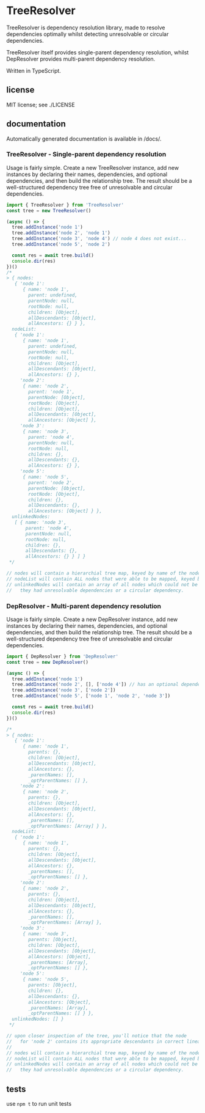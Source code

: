 # TreeResolver

TreeResolver is dependency resolution library, made to resolve dependencies optimally whilst detecting unresolvable or circular dependencies.

TreeResolver itself provides single-parent dependency resolution, whilst DepResolver provides multi-parent dependency resolution.

Written in TypeScript.

## license

MIT license; see ./LICENSE

## documentation

Automatically generated documentation is available in /docs/.

### TreeResolver - Single-parent dependency resolution

Usage is fairly simple.  Create a new TreeResolver instance, add new instances by declaring their names, dependencies, and optional dependencies, and then build the relationship tree.
The result should be a well-structured dependency tree free of unresolvable and circular dependencies.

``` ts
import { TreeResolver } from 'TreeResolver'
const tree = new TreeResolver()

(async () => {
  tree.addInstance('node 1')
  tree.addInstance('node 2', 'node 1')
  tree.addInstance('node 3', 'node 4') // node 4 does not exist...
  tree.addInstance('node 5', 'node 2')

  const res = await tree.build()
  console.dir(res)
})()
/*
> { nodes:
   { 'node 1':
      { name: 'node 1',
        parent: undefined,
        parentNode: null,
        rootNode: null,
        children: [Object],
        allDescendants: [Object],
        allAncestors: {} } },
  nodeList:
   { 'node 1':
      { name: 'node 1',
        parent: undefined,
        parentNode: null,
        rootNode: null,
        children: [Object],
        allDescendants: [Object],
        allAncestors: {} },
     'node 2':
      { name: 'node 2',
        parent: 'node 1',
        parentNode: [Object],
        rootNode: [Object],
        children: [Object],
        allDescendants: [Object],
        allAncestors: [Object] },
     'node 3':
      { name: 'node 3',
        parent: 'node 4',
        parentNode: null,
        rootNode: null,
        children: {},
        allDescendants: {},
        allAncestors: {} },
     'node 5':
      { name: 'node 5',
        parent: 'node 2',
        parentNode: [Object],
        rootNode: [Object],
        children: {},
        allDescendants: {},
        allAncestors: [Object] } },
  unlinkedNodes:
   [ { name: 'node 3',
       parent: 'node 4',
       parentNode: null,
       rootNode: null,
       children: {},
       allDescendants: {},
       allAncestors: {} } ] }
 */

// nodes will contain a hierarchial tree map, keyed by name of the node
// nodeList will contain ALL nodes that were able to be mapped, keyed by the name of the node
// unlinkedNodes will contain an array of all nodes which could not be mapped, such as if
//   they had unresolvable dependencies or a circular dependency.
```

### DepResolver - Multi-parent dependency resolution

Usage is fairly simple.  Create a new DepResolver instance, add new instances by declaring their names, dependencies, and optional dependencies, and then build the relationship tree.
The result should be a well-structured dependency tree free of unresolvable and circular dependencies.

``` ts
import { DepResolver } from 'DepResolver'
const tree = new DepResolver()

(async () => {
  tree.addInstance('node 1')
  tree.addInstance('node 2', [], ['node 4']) // has an optional dependency on "node 4", which will not exist
  tree.addInstance('node 3', ['node 2'])
  tree.addInstance('node 5', ['node 1', 'node 2', 'node 3'])

  const res = await tree.build()
  console.dir(res)
})()

/*
> { nodes:
   { 'node 1':
      { name: 'node 1',
        parents: {},
        children: [Object],
        allDescendants: [Object],
        allAncestors: {},
        _parentNames: [],
        _optParentNames: [] },
     'node 2':
      { name: 'node 2',
        parents: {},
        children: [Object],
        allDescendants: [Object],
        allAncestors: {},
        _parentNames: [],
        _optParentNames: [Array] } },
  nodeList:
   { 'node 1':
      { name: 'node 1',
        parents: {},
        children: [Object],
        allDescendants: [Object],
        allAncestors: {},
        _parentNames: [],
        _optParentNames: [] },
     'node 2':
      { name: 'node 2',
        parents: {},
        children: [Object],
        allDescendants: [Object],
        allAncestors: {},
        _parentNames: [],
        _optParentNames: [Array] },
     'node 3':
      { name: 'node 3',
        parents: [Object],
        children: [Object],
        allDescendants: [Object],
        allAncestors: [Object],
        _parentNames: [Array],
        _optParentNames: [] },
     'node 5':
      { name: 'node 5',
        parents: [Object],
        children: {},
        allDescendants: {},
        allAncestors: [Object],
        _parentNames: [Array],
        _optParentNames: [] } },
  unlinkedNodes: [] }
 */

// upon closer inspection of the tree, you'll notice that the node
//   for 'node 2' contains its appropriate descendants in correct lineage, along with others.
//
// nodes will contain a hierarchial tree map, keyed by name of the node
// nodeList will contain ALL nodes that were able to be mapped, keyed by the name of the node
// unlinkedNodes will contain an array of all nodes which could not be mapped, such as if
//   they had unresolvable dependencies or a circular dependency.
```

## tests

use `npm t` to run unit tests
